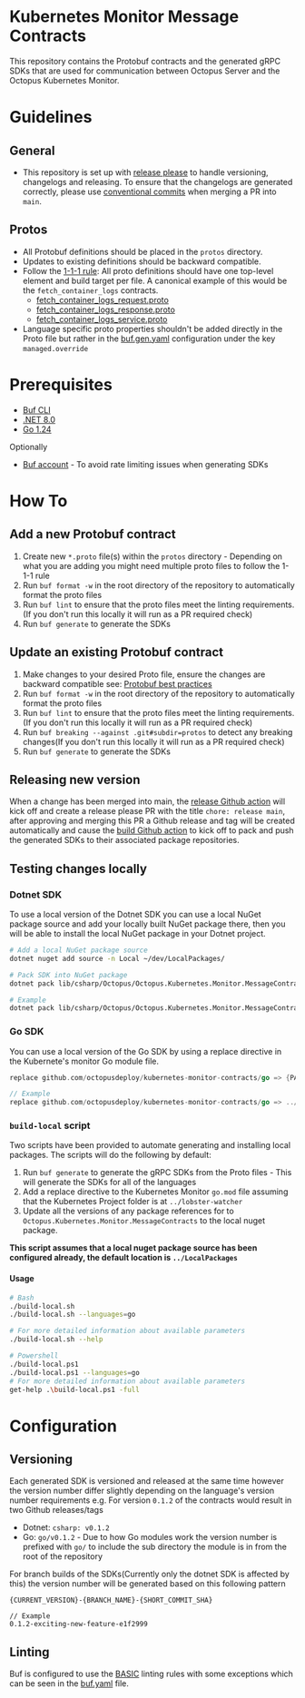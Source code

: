 # Kubernetes Monitor Message Contracts
This repository contains the Protobuf contracts and the generated gRPC SDKs that are used for communication between Octopus Server and the Octopus Kubernetes Monitor.

# Guidelines

## General
- This repository is set up with [release please](https://github.com/googleapis/release-please) to handle versioning, changelogs and releasing. To ensure that the changelogs are generated correctly, please use [conventional commits](https://www.conventionalcommits.org/en/v1.0.0/#summary) when merging a PR into `main`.

## Protos
- All Protobuf definitions should be placed in the `protos` directory.
- Updates to existing definitions should be backward compatible.
- Follow the [1-1-1 rule](https://protobuf.dev/best-practices/1-1-1/): All proto definitions should have one top-level element and build target per file. A canonical example of this would be the `fetch_container_logs` contracts. 
  - [fetch_container_logs_request.proto](protos/fetch_container_logs_request.proto)
  - [fetch_container_logs_response.proto](protos/fetch_container_logs_response.proto)
  - [fetch_container_logs_service.proto](protos/fetch_container_logs_service.proto)
- Language specific proto properties shouldn't be added directly in the Proto file but rather in the [buf.gen.yaml](buf.gen.yaml) configuration under the key `managed.override`


# Prerequisites 
- [Buf CLI](https://buf.build/docs/cli/installation/)
- [.NET 8.0](https://dotnet.microsoft.com/en-us/download/dotnet/8.0)
- [Go 1.24](https://go.dev/doc/install)

Optionally
- [Buf account](https://buf.build/) - To avoid rate limiting issues when generating SDKs 

# How To
## Add a new Protobuf contract  
1. Create new `*.proto` file(s) within the `protos` directory - Depending on what you are adding you might need multiple proto files to follow the 1-1-1 rule
2. Run `buf format -w` in the root directory of the repository to automatically format the proto files
3. Run `buf lint` to ensure that the proto files meet the linting requirements. (If you don't run this locally it will run as a PR required check)
4. Run `buf generate` to generate the SDKs

## Update an existing Protobuf contract
1. Make changes to your desired Proto file, ensure the changes are backward compatible see: [Protobuf best practices](https://protobuf.dev/best-practices/dos-donts/)
2. Run `buf format -w` in the root directory of the repository to automatically format the proto files
3. Run `buf lint` to ensure that the proto files meet the linting requirements. (If you don't run this locally it will run as a PR required check)
4. Run `buf breaking --against .git#subdir=protos` to detect any breaking changes(If you don't run this locally it will run as a PR required check)
4. Run `buf generate` to generate the SDKs

## Releasing new version 
When a change has been merged into main, the [release Github action](.github/workflows/release.yaml) will kick off and create a release please PR with the title `chore: release main`, after approving and merging this PR a Github release and tag will be created automatically and cause the [build Github action](.github/workflows/build.yaml) to kick off to pack and push the generated SDKs to their associated package repositories.

## Testing changes locally

### Dotnet SDK
To use a local version of the Dotnet SDK you can use a local NuGet package source and add your locally built NuGet package there, then you will be able to install the local NuGet package in your Dotnet project.
```bash
# Add a local NuGet package source
dotnet nuget add source -n Local ~/dev/LocalPackages/

# Pack SDK into NuGet package 
dotnet pack lib/csharp/Octopus/Octopus.Kubernetes.Monitor.MessageContracts -o {PATH_TO_LOCAL_NUGET_PACKAGES}

# Example
dotnet pack lib/csharp/Octopus/Octopus.Kubernetes.Monitor.MessageContracts -o ../LocalPackages/
```

### Go SDK
You can use a local version of the Go SDK by using a replace directive in the Kubernete's monitor Go module file. 

```go
replace github.com/octopusdeploy/kubernetes-monitor-contracts/go => {PATH_TO_LOCAL_REPO}

// Example
replace github.com/octopusdeploy/kubernetes-monitor-contracts/go => ../kubernetes-monitor-contracts/go
```

### `build-local` script
Two scripts have been provided to automate generating and installing local packages. The scripts will do the following by default: 
1. Run `buf generate` to generate the gRPC SDKs from the Proto files - This will generate the SDKs for all of the languages
2. Add a replace directive to the Kubernetes Monitor `go.mod` file assuming that the Kubernetes Project folder is at `../lobster-watcher`
3. Update all the versions of any package references for to `Octopus.Kubernetes.Monitor.MessageContracts` to the local nuget package.

**This script assumes that a local nuget package source has been configured already, the default location is `../LocalPackages`**

#### Usage
```bash
# Bash
./build-local.sh
./build-local.sh --languages=go 

# For more detailed information about available parameters
./build-local.sh --help

# Powershell
./build-local.ps1 
./build-local.ps1 --languages=go 
# For more detailed information about available parameters
get-help .\build-local.ps1 -full  
```

# Configuration 

## Versioning 
Each generated SDK is versioned and released at the same time however the version number differ slightly depending on the language's version number requirements e.g. For version `0.1.2` of the contracts would result in two Github releases/tags
- Dotnet: `csharp: v0.1.2`
- Go: `go/v0.1.2` - Due to how Go modules work the version number is prefixed with `go/` to include the sub directory the module is in from the root of the repository 

For branch builds of the SDKs(Currently only the dotnet SDK is affected by this) the version number will be generated based on this following pattern
```
{CURRENT_VERSION}-{BRANCH_NAME}-{SHORT_COMMIT_SHA}

// Example 
0.1.2-exciting-new-feature-e1f2999
```

## Linting
Buf is configured to use the [BASIC](https://buf.build/docs/lint/rules/#basic) linting rules with some exceptions which can be seen in the [buf.yaml](buf.yaml) file.